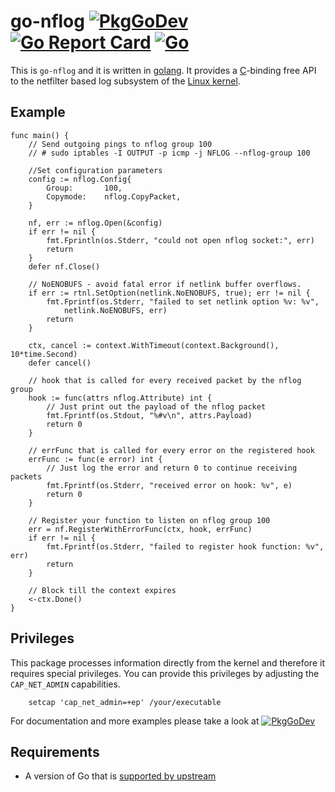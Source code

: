 go-nflog [![PkgGoDev](https://pkg.go.dev/badge/github.com/florianl/go-nflog)](https://pkg.go.dev/github.com/florianl/go-nflog) [![Go Report Card](https://goreportcard.com/badge/github.com/florianl/go-nflog)](https://goreportcard.com/report/github.com/florianl/go-nflog) [![Go](https://github.com/florianl/go-nflog/actions/workflows/go.yml/badge.svg)](https://github.com/florianl/go-nflog/actions/workflows/go.yml)
============

This is `go-nflog` and it is written in [golang](https://golang.org/). It provides a [C](https://en.wikipedia.org/wiki/C_(programming_language))-binding free API to the netfilter based log subsystem of the [Linux kernel](https://www.kernel.org).

## Example

```golang
func main() {
	// Send outgoing pings to nflog group 100
	// # sudo iptables -I OUTPUT -p icmp -j NFLOG --nflog-group 100

	//Set configuration parameters
	config := nflog.Config{
		Group:       100,
		Copymode:    nflog.CopyPacket,
	}

	nf, err := nflog.Open(&config)
	if err != nil {
		fmt.Fprintln(os.Stderr, "could not open nflog socket:", err)
		return
	}
	defer nf.Close()

	// NoENOBUFS - avoid fatal error if netlink buffer overflows.
	if err := rtnl.SetOption(netlink.NoENOBUFS, true); err != nil {
		fmt.Fprintf(os.Stderr, "failed to set netlink option %v: %v",
			netlink.NoENOBUFS, err)
		return
	}

	ctx, cancel := context.WithTimeout(context.Background(), 10*time.Second)
	defer cancel()

	// hook that is called for every received packet by the nflog group
	hook := func(attrs nflog.Attribute) int {
		// Just print out the payload of the nflog packet
		fmt.Fprintf(os.Stdout, "%#v\n", attrs.Payload)
		return 0
	}

	// errFunc that is called for every error on the registered hook
	errFunc := func(e error) int {
		// Just log the error and return 0 to continue receiving packets
		fmt.Fprintf(os.Stderr, "received error on hook: %v", e)
		return 0
	}

	// Register your function to listen on nflog group 100
	err = nf.RegisterWithErrorFunc(ctx, hook, errFunc)
	if err != nil {
		fmt.Fprintf(os.Stderr, "failed to register hook function: %v", err)
		return
	}

	// Block till the context expires
	<-ctx.Done()
}
```

## Privileges

This package processes information directly from the kernel and therefore it requires special privileges. You
can provide this privileges by adjusting the `CAP_NET_ADMIN` capabilities.
```
	setcap 'cap_net_admin=+ep' /your/executable
```

For documentation and more examples please take a look at [![PkgGoDev](https://pkg.go.dev/badge/github.com/florianl/go-nflog)](https://pkg.go.dev/github.com/florianl/go-nflog)

## Requirements

* A version of Go that is [supported by upstream](https://golang.org/doc/devel/release.html#policy)
